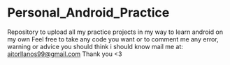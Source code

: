 # Personal_Android_Practice
Repository to upload all my practice projects in my way to learn android on my own
Feel free to take any code you want or to comment me any error, warning or advice you should think i should know
mail me at: aitorllanos99@gmail.com
Thank you <3
